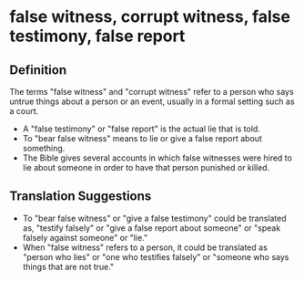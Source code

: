 # false witness, corrupt witness, false testimony, false report

## Definition

The terms "false witness" and "corrupt witness" refer to a person who says untrue things about a person or an event, usually in a formal setting such as a court. 

* A "false testimony" or "false report" is the actual lie that is told.
* To "bear false witness" means to lie or give a false report about something.
* The Bible gives several accounts in which false witnesses were hired to lie about someone in order to have that person punished or killed.


## Translation Suggestions



* To "bear false witness" or "give a false testimony" could be translated as, "testify falsely" or "give a false report about someone" or "speak falsely against someone" or "lie."
* When "false witness" refers to a person, it could be translated as "person who lies" or "one who testifies falsely" or "someone who says things that are not true."